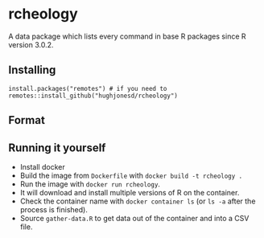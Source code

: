 # rcheology

A data package which lists every command in base R packages since R version 3.0.2.

## Installing

```
install.packages("remotes") # if you need to
remotes::install_github("hughjonesd/rcheology")
```

## Format

## Running it yourself

* Install docker
* Build the image from `Dockerfile` with `docker build -t rcheology .`
* Run the image with `docker run rcheology`.
* It will download and install multiple versions of R on the container.
* Check the container name with `docker container ls` (or `ls -a` after the process is finished).
* Source `gather-data.R` to get data out of the container and into a CSV file.

